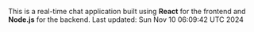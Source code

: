 This is a real-time chat application built using **React** for the frontend and **Node.js** for the backend.
Last updated: Sun Nov 10 06:09:42 UTC 2024
